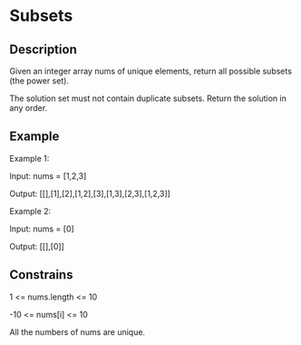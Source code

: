# Subsets

## Description

Given an integer array nums of unique elements, return all possible subsets (the power set).

The solution set must not contain duplicate subsets. Return the solution in any order.

## Example 

Example 1:

Input: nums = [1,2,3]

Output: [[],[1],[2],[1,2],[3],[1,3],[2,3],[1,2,3]]

Example 2:

Input: nums = [0]

Output: [[],[0]]

## Constrains

1 <= nums.length <= 10

-10 <= nums[i] <= 10

All the numbers of nums are unique.
